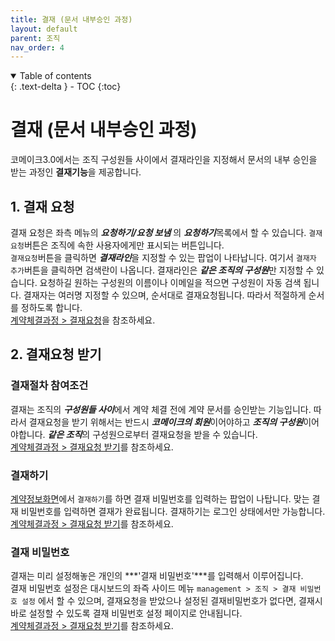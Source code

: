 ```yaml
---
title: 결재 (문서 내부승인 과정)
layout: default
parent: 조직
nav_order: 4
---
```


<details open markdown="block">
  <summary>
    Table of contents
  </summary>
  {: .text-delta }
- TOC
{:toc}
</details>

# 결재 (문서 내부승인 과정)

코메이크3.0에서는 조직 구성원들 사이에서 결재라인을 지정해서 문서의 내부 승인을 받는 과정인 **결재기능**을 제공합니다.  


## 1. 결재 요청
결재 요청은 좌측 메뉴의 ***요청하기/요청 보냄*** 의 ***요청하기***목록에서 할 수 있습니다. 
`결재요청`버튼은 조직에 속한 사용자에게만 표시되는 버튼입니다.  
`결재요청`버튼을 클릭하면 ***결재라인***을 지정할 수 있는 팝업이 나타납니다. 여기서 `결재자 추가`버튼을 클릭하면 검색란이 나옵니다. 결재라인은 ***같은 조직의 구성원***만 지정할 수 있습니다. 요청하길 원하는 구성원의 이름이나 이메일을 적으면 구성원이 자동 검색 됩니다. 결재자는 여러명 지정할 수 있으며, 순서대로 결재요청됩니다. 따라서 적절하게 순서를 정하도록 합니다.  
[계약체결과정 > 결재요청](/user_guide/process/send.html#1-결재요청)을 참조하세요.

## 2. 결재요청 받기  

### 결재절차 참여조건
결재는 조직의 ***구성원들 사이***에서 계약 체결 전에 계약 문서를 승인받는 기능입니다. 따라서 결재요청을 받기 위해서는 반드시 ***코메이크의 회원***이어야하고 ***조직의 구성원***이어야합니다. ***같은 조직***의 구성원으로부터 결재요청을 받을 수 있습니다.  
[계약체결과정 > 결재요청 받기](/process/receive.html#2-결재요청-받기)를 참조하세요.

### 결재하기
[계약정보화면](/process/receive.html#1-계약정보화면)에서 `결재하기`를 하면 결재 비밀번호를 입력하는 팝업이 나탑니다. 맞는 결재 비밀번호를 입력하면 결재가 완료됩니다. 결재하기는 로그인 상태에서만 가능합니다.  
[계약체결과정 > 결재요청 받기](/process/receive.html#2-결재요청-받기)를 참조하세요.

### 결재 비밀번호  
결재는 미리 설정해놓은 개인의 ***'결재 비밀번호'***를 입력해서 이루어집니다.  
결재 비밀번호 설정은 대시보드의 좌즉 사이드 메뉴 `management > 조직 > 결재 비밀번호 설정` 에서 할 수 있으며, 결재요청을 받았으나 설정된 결재비밀번호가 없다면, 결재시 바로 설정할 수 있도록 결재 비밀번호 설정 페이지로 안내됩니다.  
[계약체결과정 > 결재요청 받기](/process/receive.html#2-결재요청-받기)를 참조하세요.